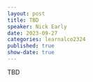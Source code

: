 ```yaml
---
layout: post
title: TBD
speaker: Nick Early
date: 2023-09-27
categories: learnalco2324
published: true
show-date: true
---
```

TBD